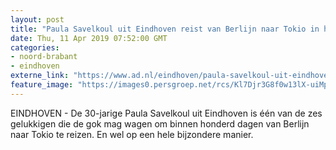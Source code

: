 ```yaml
---
layout: post
title: "Paula Savelkoul uit Eindhoven reist van Berlijn naar Tokio in honderd dagen"
date: Thu, 11 Apr 2019 07:52:00 GMT
categories: 
- noord-brabant 
- eindhoven 
externe_link: "https://www.ad.nl/eindhoven/paula-savelkoul-uit-eindhoven-reist-van-berlijn-naar-tokio-in-honderd-dagen~a176c0dc/"
feature_image: "https://images0.persgroep.net/rcs/Kl7Djr3G8f0w13lX-uiMpq7l9zM/diocontent/144902476/_fitwidth/400/?appId=21791a8992982cd8da851550a453bd7f&quality=0.7"
---
```


EINDHOVEN - De 30-jarige Paula Savelkoul uit Eindhoven is één van de zes gelukkigen die de gok mag wagen om binnen honderd dagen van Berlijn naar Tokio te reizen. En wel op een hele bijzondere manier.
